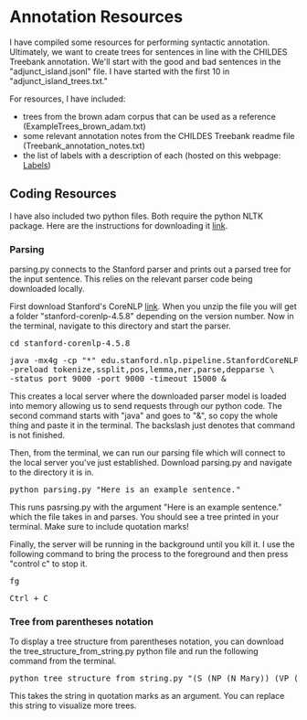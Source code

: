 # Annotation Resources
I have compiled some resources for performing syntactic annotation.
Ultimately, we want to create trees for sentences in line with the CHILDES
Treebank annotation. We'll start with the good and bad sentences in the 
"adjunct_island.jsonl" file. I have started with the first 10 in 
"adjunct_island_trees.txt." 

For resources, I have included: 
- trees from the brown adam corpus that can be used as a reference 
(ExampleTrees_brown_adam.txt) 
- some relevant annotation notes from the CHILDES Treebank readme file 
(Treebank_annotation_notes.txt) 
- the list of labels with a description of each (hosted on this webpage: 
[Labels](https://nielswd23.github.io/annotation_resources/)) 


## Coding Resources 
I have also included two python files. Both require the python NLTK package. 
Here are the instructions for downloading it 
[link](https://www.nltk.org/install.html).

### Parsing
parsing.py connects to the Stanford 
parser and prints out a parsed tree for the input sentence. This relies on 
the relevant parser code being downloaded locally.    

First download Stanford's CoreNLP [link](https://stanfordnlp.github.io/CoreNLP/).
When you unzip the file you will get a folder "stanford-corenlp-4.5.8" 
depending on the version number. Now in the terminal, navigate to this 
directory and start the parser.

<pre>cd stanford-corenlp-4.5.8</pre> 
<pre>java -mx4g -cp "*" edu.stanford.nlp.pipeline.StanfordCoreNLPServer \
-preload tokenize,ssplit,pos,lemma,ner,parse,depparse \ 
-status_port 9000 -port 9000 -timeout 15000 & </pre>

This creates a local server where the downloaded parser model is loaded 
into memory allowing us to send requests through our python code. The second 
command starts with "java" and goes to "&", so copy the whole thing and paste
it in the terminal. The backslash just denotes that command is not finished.

Then, from the terminal, we can run our parsing file which will connect to 
the local server you've just established. Download parsing.py and navigate 
to the directory it is in. 

<pre>python parsing.py "Here is an example sentence." </pre>

This runs pasrsing.py with the argument "Here is an example sentence." which
the file takes in and parses. You should see a tree printed in your terminal.
Make sure to include quotation marks! 

Finally, the server will be running in the background until you kill it. I use
the following command to bring the process to the foreground and then press
"control c" to stop it.

<pre>fg</pre> 
<pre>Ctrl + C </pre>  

### Tree from parentheses notation
To display a tree structure from parentheses notation, you can download the 
tree_structure_from_string.py python file and run the following command from
the terminal.

<pre>python tree_structure_from_string.py "(S (NP (N Mary)) (VP (V slept)))" </pre>

This takes the string in quotation marks as an argument. You can replace this 
string to visualize more trees. 
